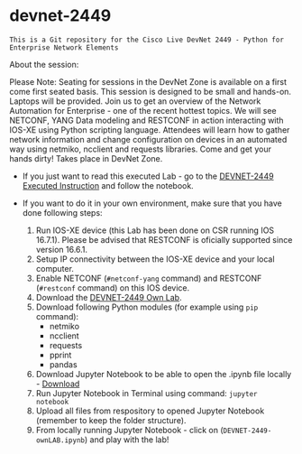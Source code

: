 # devnet-2449
    This is a Git repository for the Cisco Live DevNet 2449 - Python for Enterprise Network Elements

About the session: 

Please Note: Seating for sessions in the DevNet Zone is available on a first come first seated basis. This session is designed to be small and hands-on. Laptops will be provided. Join us to get an overview of the Network Automation for Enterprise - one of the recent hottest topics. We will see NETCONF, YANG Data modeling and RESTCONF in action interacting with IOS-XE using Python scripting language. Attendees will learn how to gather network information and change configuration on devices in an automated way using netmiko, ncclient and requests libraries. Come and get your hands dirty! Takes place in DevNet Zone. 

- If you just want to read this executed Lab - go to the [DEVNET-2449 Executed Instruction](https://nbviewer.jupyter.org/github/bluraniec/devnet-2449/blob/master/DEVNET-2449.ipynb) and follow the notebook.

- If you want to do it in your own environment, make sure that you have done following steps:
  1. Run IOS-XE device (this Lab has been done on CSR running IOS 16.7.1). Please be advised that RESTCONF is oficially supported since version 16.6.1.
  2. Setup IP connectivity between the IOS-XE device and your local computer.
  3. Enable NETCONF (`#netconf-yang` command) and RESTCONF (`#restconf` command) on this IOS device.
  4. Download the [DEVNET-2449 Own Lab](https://github.com/bluraniec/devnet-2449/blob/master/DEVNET-2449-ownLAB.ipynb).
  5. Download following Python modules (for example using `pip` command):
      - netmiko
      - ncclient
      - requests
      - pprint
      - pandas
  6. Download Jupyter Notebook to be able to open the .ipynb file locally - [Download](https://jupyter.org/install)
  7. Run Jupyter Notebook in Terminal using command: `jupyter notebook`
  8. Upload all files from respository to opened Jupyter Notebook (remember to keep the folder structure).
  9. From locally running Jupyter Notebook - click on (`DEVNET-2449-ownLAB.ipynb`) and play with the lab!


